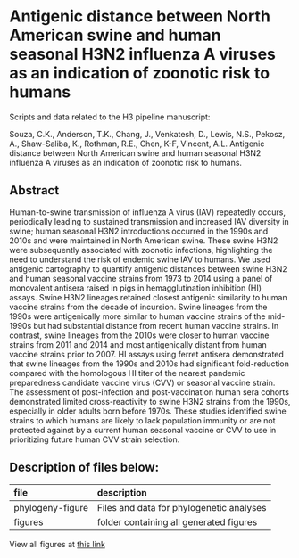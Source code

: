 # Antigenic distance between North American swine and human seasonal H3N2 influenza A viruses as an indication of zoonotic risk to humans

Scripts and data related to the H3 pipeline manuscript:

Souza, C.K., Anderson, T.K., Chang, J., Venkatesh, D., Lewis, N.S., Pekosz, A., Shaw-Saliba, K., Rothman, R.E., Chen, K-F, Vincent, A.L. Antigenic distance between North American swine and human seasonal H3N2 influenza A viruses as an indication of zoonotic risk to humans.

## Abstract
Human-to-swine transmission of influenza A virus (IAV) repeatedly occurs, periodically leading to sustained transmission and increased IAV diversity in swine; human seasonal H3N2 introductions occurred in the 1990s and 2010s and were maintained in North American swine. These swine H3N2 were subsequently associated with zoonotic infections, highlighting the need to understand the risk of endemic swine IAV to humans. We used antigenic cartography to quantify antigenic distances between swine H3N2 and human seasonal vaccine strains from 1973 to 2014 using a panel of monovalent antisera raised in pigs in hemagglutination inhibition (HI) assays. Swine H3N2 lineages retained closest antigenic similarity to human vaccine strains from the decade of incursion. Swine lineages from the 1990s were antigenically more similar to human vaccine strains of the mid-1990s but had substantial distance from recent human vaccine strains. In contrast, swine lineages from the 2010s were closer to human vaccine strains from 2011 and 2014 and most antigenically distant from human vaccine strains prior to 2007. HI assays using ferret antisera demonstrated that swine lineages from the 1990s and 2010s had significant fold-reduction compared with the homologous HI titer of the nearest pandemic preparedness candidate vaccine virus (CVV) or seasonal vaccine strain. The assessment of post-infection and post-vaccination human sera cohorts demonstrated limited cross-reactivity to swine H3N2 strains from the 1990s, especially in older adults born before 1970s. These studies identified swine strains to which humans are likely to lack population immunity or are not protected against by a current human seasonal vaccine or CVV to use in prioritizing future human CVV strain selection.

## Description of files below:

| file | description |
|:--|:--|
| phylogeny-figure | Files and data for phylogenetic analyses |
| figures | folder containing all generated figures |


View all figures at [this link](imgs/README.md)
